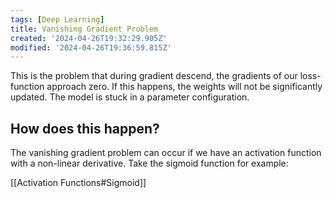 ```yaml
---
tags: [Deep Learning]
title: Vanishing Gradient Problem
created: '2024-04-26T19:32:29.905Z'
modified: '2024-04-26T19:36:59.815Z'
---
```

This is the problem that during gradient descend, the gradients of our loss-function approach zero. If this happens, the weights will not be significantly updated. The model is stuck in a parameter configuration.

## How does this happen?

The vanishing gradient problem can occur if we have an activation function with a non-linear derivative. Take the sigmoid function for example:

[[Activation Functions#Sigmoid]]
